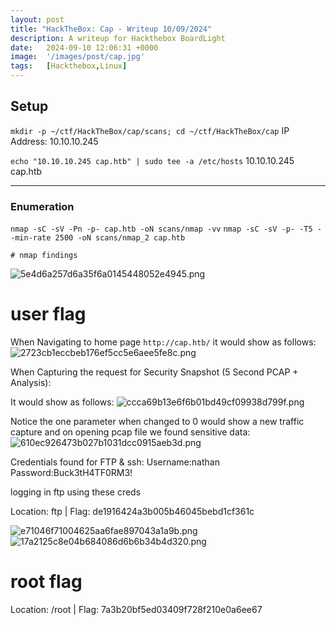 ```yaml
---
layout: post
title: "HackTheBox: Cap - Writeup 10/09/2024"
description: A writeup for Hackthebox BoardLight
date:   2024-09-10 12:06:31 +0000
image:  '/images/post/cap.jpg'
tags:   [Hackthebox,Linux]
---
```

## Setup
`mkdir -p ~/ctf/HackTheBox/cap/scans; cd ~/ctf/HackTheBox/cap`
IP Address: 10.10.10.245


`echo "10.10.10.245 cap.htb" | sudo tee -a /etc/hosts`
10.10.10.245 cap.htb
***
### Enumeration 

`nmap -sC -sV -Pn -p- cap.htb -oN scans/nmap -vv`
`nmap -sC -sV -p- -T5 --min-rate 2500 -oN scans/nmap_2 cap.htb`
```
# nmap findings

```
![5e4d6a257d6a35f6a0145448052e4945.png]({{site.baseurl}}/images/post/5e4d6a257d6a35f6a0145448052e4945.png)

# user flag
When Navigating to home page `http://cap.htb/` it would show as follows:
![2723cb1eccbeb176ef5cc5e6aee5fe8c.png]({{site.baseurl}}/images/post/2723cb1eccbeb176ef5cc5e6aee5fe8c.png)

When Capturing the request for Security Snapshot (5 Second PCAP + Analysis): 

It would show as follows:
![ccca69b13e6f6b01bd49cf09938d799f.png]({{site.baseurl}}/images/post/ccca69b13e6f6b01bd49cf09938d799f.png)

Notice the one parameter when changed to 0 would show a new traffic capture and on opening pcap file we found sensitive data:
![610ec926473b027b1031dcc0915aeb3d.png]({{site.baseurl}}/images/post/610ec926473b027b1031dcc0915aeb3d.png)

Credentials found for FTP & ssh: 
Username:nathan 
Password:Buck3tH4TF0RM3!

logging in ftp using these creds


Location: ftp | Flag: de1916424a3b005b46045bebd1cf361c



![e71046f71004625aa6fae897043a1a9b.png]({{site.baseurl}}/images/post/e71046f71004625aa6fae897043a1a9b.png)
![17a2125c8e04b684086d6b6b34b4d320.png]({{site.baseurl}}/images/post/17a2125c8e04b684086d6b6b34b4d320.png)


# root flag
Location: /root | Flag: 7a3b20bf5ed03409f728f210e0a6ee67
